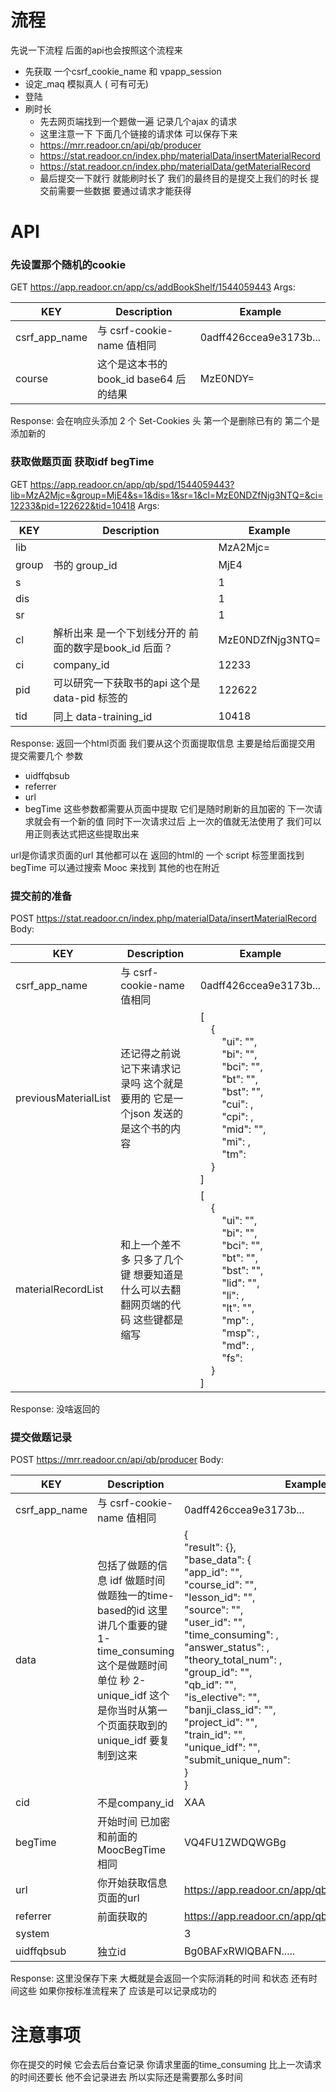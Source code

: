 # 流程
先说一下流程 后面的api也会按照这个流程来
 - 先获取 一个csrf_cookie_name 和 vpapp_session 
 - 设定_maq 模拟真人 ( 可有可无)
 - 登陆
 - 刷时长
     - 先去网页端找到一个题做一遍 记录几个ajax 的请求
     - 这里注意一下 下面几个链接的请求体 可以保存下来
     - https://mrr.readoor.cn/api/qb/producer
     - https://stat.readoor.cn/index.php/materialData/insertMaterialRecord
     - https://stat.readoor.cn/index.php/materialData/getMaterialRecord
     - 最后提交一下就行 就能刷时长了
我们的最终目的是提交上我们的时长 提交前需要一些数据 要通过请求才能获得

# API
### 先设置那个随机的cookie
GET https://app.readoor.cn/app/cs/addBookShelf/1544059443
Args:

| KEY           | Description                 | Example                |
| ------------- | --------------------------- | ---------------------- |
| csrf_app_name | 与 csrf-cookie-name 值相同      | 0adff426ccea9e3173b... |
| course        | 这个是这本书的 book_id base64 后的结果 | MzE0NDY=               |
Response:
会在响应头添加 2 个 Set-Cookies 头
第一个是删除已有的 第二个是添加新的

### 获取做题页面 获取idf begTime
GET https://app.readoor.cn/app/qb/spd/1544059443?lib=MzA2Mjc=&group=MjE4&s=1&dis=1&sr=1&cl=MzE0NDZfNjg3NTQ=&ci=12233&pid=122622&tid=10418
Args:

| KEY   | Description                      | Example          |
| ----- | -------------------------------- | ---------------- |
| lib   |                                  | MzA2Mjc=         |
| group | 书的 group_id                      | MjE4             |
| s     |                                  | 1                |
| dis   |                                  | 1                |
| sr    |                                  | 1                |
| cl    | 解析出来 是一个下划线分开的 前面的数字是book_id 后面？ | MzE0NDZfNjg3NTQ= |
| ci    | company_id                       | 12233            |
| pid   | 可以研究一下获取书的api 这个是 data-pid 标签的   | 122622           |
| tid   | 同上 data-training_id              | 10418            |
Response:
返回一个html页面 我们要从这个页面提取信息
主要是给后面提交用
提交需要几个 参数 
- uidffqbsub
- referrer
- url
- begTime
这些参数都需要从页面中提取 它们是随时刷新的且加密的 下一次请求就会有一个新的值
同时下一次请求过后 上一次的值就无法使用了
我们可以用正则表达式把这些提取出来

url是你请求页面的url
其他都可以在 返回的html的 一个 script 标签里面找到
begTime 可以通过搜索 Mooc 来找到 其他的也在附近


### 提交前的准备
POST https://stat.readoor.cn/index.php/materialData/insertMaterialRecord
Body:

| KEY                  | Description                                | Example                                                                                                                                                                                                                                                                                                    |
| -------------------- | ------------------------------------------ | ---------------------------------------------------------------------------------------------------------------------------------------------------------------------------------------------------------------------------------------------------------------------------------------------------------- |
| csrf_app_name        | 与 csrf-cookie-name 值相同                     | 0adff426ccea9e3173b...                                                                                                                                                                                                                                                                                     |
| previousMaterialList | 还记得之前说记下来请求记录吗 这个就是要用的 它是一个json 发送的是这个书的内容 | [  <br>    {  <br>        "ui": "",  <br>        "bi": "",  <br>        "bci": "",  <br>        "bt": "",  <br>        "bst": "",  <br>        "cui": ,  <br>        "cpi": ,  <br>        "mid": "",  <br>        "mi": ,  <br>        "tm":   <br>    }  <br>]                                           |
| materialRecordList   | 和上一个差不多 只多了几个键 想要知道是什么可以去翻翻网页端的代码 这些键都是缩写  | [  <br>    {  <br>        "ui": "",  <br>        "bi": "",  <br>        "bci": "",  <br>        "bt": "",  <br>        "bst": "",  <br>        "lid": "",  <br>        "li": ,  <br>        "lt": "",  <br>        "mp": ,  <br>        "msp": ,  <br>        "md": ,  <br>        "fs":  <br>    }  <br>] |
Response:
没啥返回的

### 提交做题记录
POST https://mrr.readoor.cn/api/qb/producer
Body:

| KEY           | Description                                                                                                                  | Example                                                                                                                                                                                                                                                                                                                                                                                                                                                                                                                              |
| ------------- | ---------------------------------------------------------------------------------------------------------------------------- | ------------------------------------------------------------------------------------------------------------------------------------------------------------------------------------------------------------------------------------------------------------------------------------------------------------------------------------------------------------------------------------------------------------------------------------------------------------------------------------------------------------------------------------ |
| csrf_app_name | 与 csrf-cookie-name 值相同                                                                                                       | 0adff426ccea9e3173b...                                                                                                                                                                                                                                                                                                                                                                                                                                                                                                               |
| data          | 包括了做题的信息 idf 做题时间 做题独一的time-based的id 这里讲几个重要的键 1-time_consuming 这个是做题时间 单位 秒 2-unique_idf 这个是你当时从第一个页面获取到的 unique_idf 要复制到这来 | {<br>    "result": {},<br>    "base_data": {<br>        "app_id": "",<br>        "course_id": "",<br>        "lesson_id": "",<br>        "source": "",<br>        "user_id": "",<br>        "time_consuming": ,<br>        "answer_status": ,<br>        "theory_total_num": ,<br>        "group_id": "",<br>        "qb_id": "",<br>        "is_elective": "",<br>        "banji_class_id": "",<br>        "project_id": "",<br>        "train_id": "",<br>        "unique_idf": "",<br>        "submit_unique_num": <br>    }<br>} |
| cid           | 不是company_id                                                                                                                 | XAA                                                                                                                                                                                                                                                                                                                                                                                                                                                                                                                                  |
| begTime       | 开始时间 已加密 和前面的MoocBegTime 相同                                                                                                  | VQ4FU1ZWDQWGBg                                                                                                                                                                                                                                                                                                                                                                                                                                                                                                                       |
| url           | 你开始获取信息页面的url                                                                                                                | https://app.readoor.cn/app/qb/spd/1544059443....                                                                                                                                                                                                                                                                                                                                                                                                                                                                                     |
| referrer      | 前面获取的                                                                                                                        | https://app.readoor.cn/app/qb/spd/1544059443....                                                                                                                                                                                                                                                                                                                                                                                                                                                                                     |
| system        |                                                                                                                              | 3                                                                                                                                                                                                                                                                                                                                                                                                                                                                                                                                    |
| uidffqbsub    | 独立id                                                                                                                         | Bg0BAFxRWlQBAFN.....                                                                                                                                                                                                                                                                                                                                                                                                                                                                                                                 |
Response:
这里没保存下来 大概就是会返回一个实际消耗的时间 和状态 还有时间这些
如果你按标准流程来了 应该是可以记录成功的

# 注意事项
你在提交的时候 它会去后台查记录 你请求里面的time_consuming 比上一次请求的时间还要长 他不会记录进去 所以实际还是需要那么多时间

